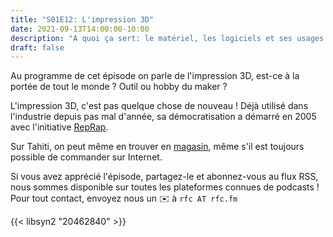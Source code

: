 ```yaml
---
title: "S01E12: L'impression 3D"
date: 2021-09-13T14:00:00-10:00
description: "A quoi ça sert: le matériel, les logiciels et ses usages !"
draft: false
---
```

Au programme de cet épisode on parle de l'impression 3D, est-ce à la portée de tout le monde ? Outil ou hobby du maker ?

L'impression 3D, c'est pas quelque chose de nouveau ! Déjà utilisé dans l'industrie depuis pas mal d'année, sa démocratisation a démarré en 2005 avec l'initiative [RepRap](https://en.wikipedia.org/wiki/RepRap_project).

Sur Tahiti, on peut même en trouver en [magasin](http://www.bureautiquedetahiti.pf/), même s'il est toujours possible de commander sur Internet.

Si vous avez apprécié l'épisode, partagez-le et abonnez-vous au flux RSS, nous sommes disponible sur toutes les plateformes connues de podcasts !
Pour tout contact, envoyez nous un ✉️  à `rfc AT rfc.fm`

{{< libsyn2 "20462840" >}}
